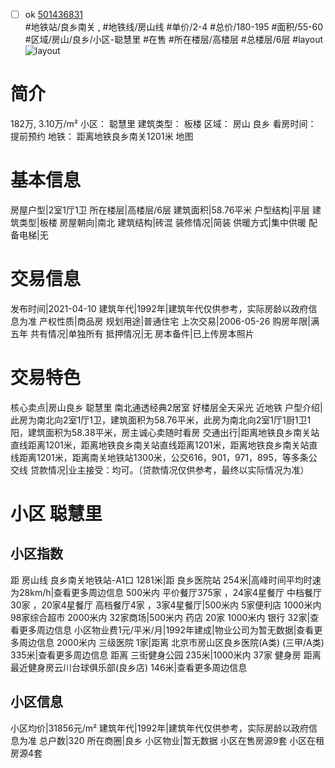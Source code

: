 - [ ] ok [501436831](https://bj.5i5j.com/ershoufang/501436831.html)  
 #地铁站/良乡南关 ,  #地铁线/房山线
#单价/2-4 #总价/180-195 #面积/55-60   #区域/房山/良乡/小区-聪慧里 #在售 #所在楼层/高楼层 #总楼层/6层 #layout 
![layout](http://image2a.5i5j.com/scm/HOUSE_CUSTOMER/f2d3a0b05a51411893524e8846898c65.jpg_P5.jpg) 
# 简介 
 182万,  3.10万/m² 
小区： 聪慧里
建筑类型： 板楼
区域： 房山 良乡
看房时间： 提前预约
地铁： 距离地铁良乡南关1201米 地图
# 基本信息 
 房屋户型|2室1厅1卫
所在楼层|高楼层/6层
建筑面积|58.76平米
户型结构|平层
建筑类型|板楼
房屋朝向|南北
建筑结构|砖混
装修情况|简装
供暖方式|集中供暖
配备电梯|无
# 交易信息 
 发布时间|2021-04-10
建筑年代|1992年|建筑年代仅供参考，实际房龄以政府信息为准
产权性质|商品房
规划用途|普通住宅
上次交易|2006-05-26
购房年限|满五年
共有情况|单独所有
抵押情况|无
房本备件|已上传房本照片
# 交易特色 
 核心卖点|房山良乡 聪慧里 南北通透经典2居室 好楼层全天采光  近地铁
户型介绍|此房为南北向2室1厅1卫，建筑面积为58.76平米，此房为南北向2室1厅1厨1卫1阳，建筑面积为58.38平米，房主诚心卖随时看房
交通出行|距离地铁良乡南关站直线距离1201米，距离地铁良乡南关站直线距离1201米，距离地铁良乡南关站直线距离1201米，距离南关地铁站1300米，公交616，901，971，895，等多条公交线
贷款情况|业主接受：均可。（贷款情况仅供参考，最终以实际情况为准）
# 小区 聪慧里
## 小区指数 
 距 房山线 良乡南关地铁站-A1口 1281米|距 良乡医院站 254米|高峰时间平均时速为28km/h|查看更多周边信息
500米内 平价餐厅375家 ，24家4星餐厅
中档餐厅30家 ，20家4星餐厅
高档餐厅4家 ，3家4星餐厅|500米内 5家便利店
1000米内 98家综合超市
2000米内 32家商场|500米内 药店 20家
1000米内 银行 32家|查看更多周边信息
小区物业费1元/平米/月|1992年建成|物业公司为暂无数据|查看更多周边信息
2000米内 三级医院 1家|距离 北京市房山区良乡医院(A类) (三甲/A类) 335米|查看更多周边信息
距离 三街健身公园 235米|1000米内 37家 健身房
距离最近健身房云川台球俱乐部(良乡店) 146米|查看更多周边信息
## 小区信息 
 小区均价|31856元/m²
建筑年代|1992年|建筑年代仅供参考，实际房龄以政府信息为准
总户数|320
所在商圈|良乡
小区物业|暂无数据
小区在售房源9套
小区在租房源4套
